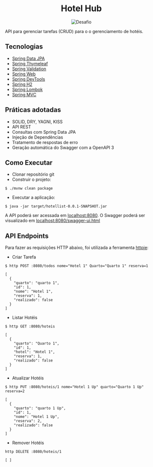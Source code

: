 <h1 align="center">
  Hotel Hub
</h1>

<p align="center">
 <img src="https://img.shields.io/static/v1?label=Tipo&message=Projeto&color=8257E5&labelColor=000000" alt="Desafio" />
</p>

API para gerenciar tarefas (CRUD) para o o gerenciamento de hotéis.


## Tecnologias
 
- [Spring Data JPA](https://spring.io/projects/spring-data-jpa)
- [Spring Thymeleaf](https://docs.spring.io/spring-framework/reference/web/webmvc-view/mvc-thymeleaf.html)
- [Spring Validation](https://spring.io/guides/gs/validating-form-input/)
- [Spring Web](https://spring.io/guides/gs/spring-boot/)
- [Spring DevTools](https://docs.spring.io/spring-boot/docs/2.1.5.RELEASE/reference/html/using-boot-devtools.html)
- [Spring H2](https://www.baeldung.com/spring-boot-h2-database)
- [Spring Lombok](https://www.baeldung.com/intro-to-project-lombok)
- [Spring MVC](https://docs.spring.io/spring-framework/reference/web/webmvc.html)

## Práticas adotadas

- SOLID, DRY, YAGNI, KISS
- API REST
- Consultas com Spring Data JPA
- Injeção de Dependências
- Tratamento de respostas de erro
- Geração automática do Swagger com a OpenAPI 3

## Como Executar

- Clonar repositório git
- Construir o projeto:
```
$ ./mvnw clean package
```
- Executar a aplicação:
```
$ java -jar target/hotellist-0.0.1-SNAPSHOT.jar
```

A API poderá ser acessada em [localhost:8080](http://localhost:8080).
O Swagger poderá ser visualizado em [localhost:8080/swagger-ui.html](http://localhost:8080/swagger-ui.html)

## API Endpoints

Para fazer as requisições HTTP abaixo, foi utilizada a ferramenta [httpie](https://httpie.io):

- Criar Tarefa 
```
$ http POST :8080/todos nome="Hotel 1" Quarto="Quarto 1" reserva=1

[
  {
    "quarto": "quarto 1",
    "id": 1,
    "nome": "Hotel 1",
    "reserva": 1,
    "realizado": false
  }
]
```

- Listar Hotéis
```
$ http GET :8080/hoteis

[
  {
    "quarto": "Quarto 1",
    "id": 1,
    "hotel": "Hotel 1",
    "reserva": 1,
    "realizado": false
  }
]
```

- Atualizar Hotéis
```
$ http PUT :8080/hoteis/1 nome="Hotel 1 Up" quarto="Quarto 1 Up" reserva=2

[
  {
    "quarto": "quarto 1 Up",
    "id": 1,
    "nome": "Hotel 1 Up",
    "reserva": 2,
    "realizado": false
  }
]
```

- Remover Hotéis
```
http DELETE :8080/hoteis/1

[ ]
```
